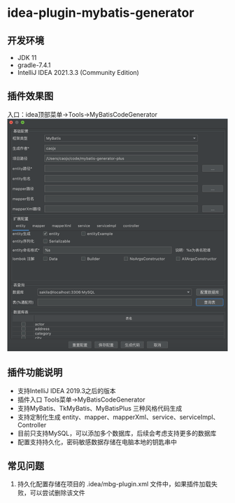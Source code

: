 # idea-plugin-mybatis-generator

## 开发环境
- JDK 11
- gradle-7.4.1
- IntelliJ IDEA 2021.3.3 (Community Edition)

## 插件效果图
入口：idea顶部菜单->Tools->MyBatisCodeGenerator  
![插件效果图](mybatisgenerator.png)

## 插件功能说明

- 支持IntelliJ IDEA 2019.3之后的版本
- 插件入口 Tools菜单->MyBatisCodeGenerator
- 支持MyBatis、TkMyBatis、MyBatisPlus 三种风格代码生成
- 支持定制化生成 entity、mapper、mapperXml、service、serviceImpl、Controller
- 目前只支持MySQL，可以添加多个数据库，后续会考虑支持更多的数据库
- 配置支持持久化，密码敏感数据存储在电脑本地的钥匙串中


## 常见问题
1. 持久化配置存储在项目的 .idea/mbg-plugin.xml 文件中，如果插件加载失败，可以尝试删除该文件



